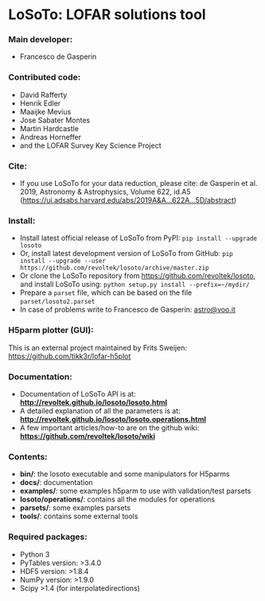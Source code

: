 LoSoTo: LOFAR solutions tool
============================

### Main developer:
* Francesco de Gasperin

### Contributed code:
* David Rafferty
* Henrik Edler
* Maaijke Mevius
* Jose Sabater Montes
* Martin Hardcastle
* Andreas Horneffer
* and the LOFAR Survey Key Science Project

### Cite:
* If you use LoSoTo for your data reduction, please cite: de Gasperin et al. 2019, Astronomy & Astrophysics, Volume 622, id.A5
(https://ui.adsabs.harvard.edu/abs/2019A&A...622A...5D/abstract)

### Install:
* Install latest official release of LoSoTo from PyPI:
  `pip install --upgrade losoto`
* Or, install latest development version of LoSoTo from GitHub:
  `pip install --upgrade --user https://github.com/revoltek/losoto/archive/master.zip`
* Or clone the LoSoTo repository from https://github.com/revoltek/losoto, and install LoSoTo using:
  `python setup.py install --prefix=~/mydir/`
* Prepare a `parset` file, which can be based on the file `parset/losoto2.parset`
* In case of problems write to Francesco de Gasperin: astro@voo.it

### H5parm plotter (GUI):
This is an external project maintained by Frits Sweijen: https://github.com/tikk3r/lofar-h5plot

### Documentation:
* Documentation of LoSoTo API is at: __http://revoltek.github.io/losoto/losoto.html__
* A detailed explanation of all the parameters is at: __http://revoltek.github.io/losoto/losoto.operations.html__
* A few important articles/how-to are on the github wiki: __https://github.com/revoltek/losoto/wiki__

### Contents:
* __bin/__: the losoto executable and some manipulators for H5parms
* __docs/__: documentation
* __examples/__: some examples h5parm to use with validation/test parsets
* __losoto/operations/__: contains all the modules for operations
* __parsets/__: some examples parsets
* __tools/__: contains some external tools

### Required packages:
* Python 3
* PyTables version:  >3.4.0
* HDF5 version:      >1.8.4
* NumPy version:     >1.9.0
* Scipy              >1.4 (for interpolatedirections)
